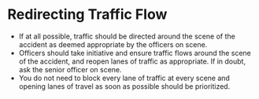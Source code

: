 # Redirecting Traffic Flow

* If at all possible, traffic should be directed around the scene of the accident as deemed appropriate by the officers on scene.
* Officers should take initiative and ensure traffic flows around the scene of the accident, and reopen lanes of traffic as appropriate. If in doubt, ask the senior officer on scene.
* You do not need to block every lane of traffic at every scene and opening lanes of travel as soon as possible should be prioritized.

